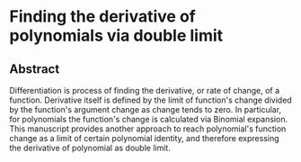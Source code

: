 # Finding the derivative of polynomials via double limit

## Abstract

Differentiation is process of finding the derivative, or rate of change, of a function.
Derivative itself is defined by the limit of function's change divided by the function's argument change
as change tends to zero.
In particular, for polynomials the function's change is calculated via Binomial expansion.
This manuscript provides another approach to reach polynomial's function change as a limit of certain polynomial identity,
and therefore expressing the derivative of polynomial as double limit.
